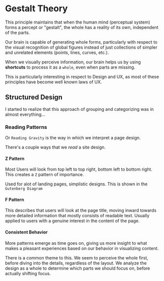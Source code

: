 # Gestalt Theory

This principle maintains that when the human mind (perceptual system) forms a percept or "gestalt", the whole has a reality of its own, independent of the parts.

Our brain is capable of generating whole forms, particularly with respect to the visual recognition of global figures instead of just collections of simpler and unrelated elements (points, lines, curves, etc.).

When we visually perceive information, our brain helps us by using **shortcuts** to process it as a `whole`, even when parts are missing.

This is particularly interesting in respect to Design and UX, as most of these principles have become well known laws of UX.

## Structured Design

I started to realize that this approach of grouping and categorizing was in almost everything...

### Reading Patterns

Or `Reading Gravity` is the way in which we interpret a page design.

There's a couple ways that we _read_ a site design.

#### Z Pattern

Most Users will look from top left to top right, bottom left to bottom right. This creates a `Z` pattern of importance.

Used for alot of landing pages, simplistic designs. This is shown in the `Gutenberg Diagram`

#### F Pattern

This describes that users will look at the page title, moving inward towards more detailed information that mostly consists of readable text. Usually applied to users with a genuine interest in the content of the page.

#### Consistent Behavior

More patterns emerge as time goes on, giving us more insight to what makes a pleasant experiences based on our behavior in visualizing content.

There is a common theme to this. We seem to perceive the whole first, before diving into the details, regardless of the layout. We analyze the design as a whole to determine which parts we should focus on, before actually shifting focus.
